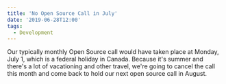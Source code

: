 ```yaml
---
title: 'No Open Source Call in July'
date: '2019-06-28T12:00'
tags:
  - Development
---
```


Our typically monthly Open Source call would have taken place at Monday, July 1, which is
a federal holiday in Canada. Because it's summer and there's a lot of vacationing and
other travel, we're going to cancel the call this month and come back to hold our next
open source call in August.
